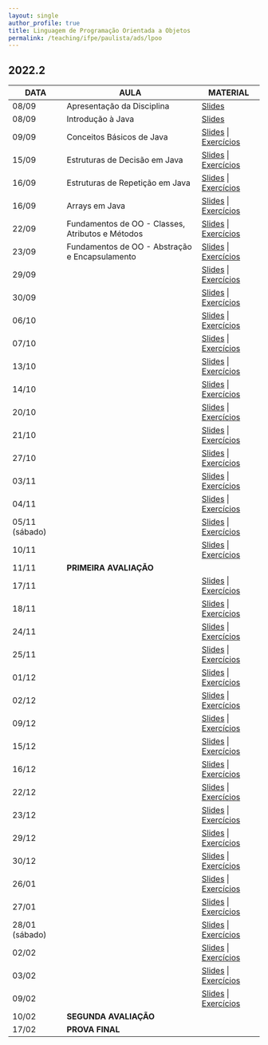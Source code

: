 ```yaml
---
layout: single
author_profile: true
title: Linguagem de Programação Orientada a Objetos
permalink: /teaching/ifpe/paulista/ads/lpoo
---
```


## 2022.2

|DATA|AULA|MATERIAL|
|---|---|---|
| 08/09 | Apresentação da Disciplina | <a href="https://docs.google.com/presentation/d/1jWnBGojLLQ9dMcATtshSuyK37bZkc4rJyLYL4D8w5AQ/edit?usp=sharing" target="_blank">Slides</a> | 
| 08/09 | Introdução à Java | <a href="https://docs.google.com/presentation/d/1zXVso1PDn8M3cKg13-d9mICXT3n57Dgqd2pBcz2bpqU/edit?usp=sharing" target="_blank">Slides</a> | 
| 09/09 |Conceitos Básicos de Java | <a href="https://docs.google.com/presentation/d/1NcdRbHSsoWCQ5LUQJ0SJnRKlKEEcnuhLg8rD8JbEmaI/edit?usp=sharing" target="_blank">Slides</a> \| <a href="https://docs.google.com/document/d/1IkkFfLhAazdjrNfX86ORI_TQb5RWW72X8cKq7UIep5M/edit?usp=sharing" target="_blank">Exercícios</a> |
| 15/09 | Estruturas de Decisão em Java | <a href="https://docs.google.com/presentation/d/1iVHBrWB489c3JOITIyVgI4qLD26p7FpA4Yjtick3imQ/edit?usp=sharing " target="_blank">Slides</a> \| <a href="https://docs.google.com/document/d/1fZryhcZC6Iwe3LjfeBb9Lz4qjytSD5KyYJWCNWdF2S8/edit?usp=sharing" target="_blank">Exercícios</a> |
| 16/09 | Estruturas de Repetição em Java | <a href="https://docs.google.com/presentation/d/12Bhc3gNQI4AgMTEb0ngd1BjtBUn8Yb6bNZp-BT9kBIg/edit?usp=sharing" target="_blank">Slides</a> \| <a href="https://docs.google.com/document/d/1Q1EKAJZegYQNO-N3wgWVKoD1qBTtOsYPZwh3FMBLQfE/edit?usp=sharing" target="_blank">Exercícios</a> |
| 16/09 | Arrays em Java | <a href="https://docs.google.com/presentation/d/1vr_p7l2H0vJcm_51kedgMwhnu9fIOxZmt9TVVTRkDrE/edit?usp=sharing" target="_blank">Slides</a> \| <a href="https://docs.google.com/document/d/148FyIe-RnA19jcfEfI3HMsMMHbb9pngM2j_iraFMckQ/edit?usp=sharing" target="_blank">Exercícios</a> |
| 22/09 | Fundamentos de OO - Classes, Atributos e Métodos | <a href="https://docs.google.com/presentation/d/1tUcjedpwYb8C3XzdBsA2XOWr8ygssUBzn_V8ZUdiuLU/edit?usp=sharing" target="_blank">Slides</a> \| <a href="https://docs.google.com/document/d/1862z2Van700-ol5Rc5IZFMNNRTtPD4ESWYXZ_BQdPLA/edit?usp=sharing" target="_blank">Exercícios</a> | 
| 23/09 | Fundamentos de OO - Abstração e Encapsulamento | <a href="https://docs.google.com/presentation/d/1Fakd1xCw4QX-c6AQ4Dkkhgf_8Ka4_ONq4ir9U9RgJX4/edit?usp=sharing" target="_blank">Slides</a> \| <a href="https://docs.google.com/document/d/1hWTdHoO8g6jDfOFIPCDAefOKbNJNYf7wWUBUx8Kr_Z4/edit?usp=sharing" target="_blank">Exercícios</a> | 
| 29/09 |  | <a href="" target="_blank">Slides</a> \| <a href="" target="_blank">Exercícios</a> | 
| 30/09 |  | <a href="" target="_blank">Slides</a> \| <a href="" target="_blank">Exercícios</a> | 
| 06/10 |  | <a href="" target="_blank">Slides</a> \| <a href="" target="_blank">Exercícios</a> | 
| 07/10 |  | <a href="" target="_blank">Slides</a> \| <a href="" target="_blank">Exercícios</a> | 
| 13/10 |  | <a href="" target="_blank">Slides</a> \| <a href="" target="_blank">Exercícios</a> | 
| 14/10 |  | <a href="" target="_blank">Slides</a> \| <a href="" target="_blank">Exercícios</a> | 
| 20/10 |  | <a href="" target="_blank">Slides</a> \| <a href="" target="_blank">Exercícios</a> | 
| 21/10 |  | <a href="" target="_blank">Slides</a> \| <a href="" target="_blank">Exercícios</a> | 
| 27/10 |  | <a href="" target="_blank">Slides</a> \| <a href="" target="_blank">Exercícios</a> | 
| 03/11 |  | <a href="" target="_blank">Slides</a> \| <a href="" target="_blank">Exercícios</a> | 
| 04/11 |  | <a href="" target="_blank">Slides</a> \| <a href="" target="_blank">Exercícios</a> | 
| 05/11 (sábado) |  | <a href="" target="_blank">Slides</a> \| <a href="" target="_blank">Exercícios</a> | 
| 10/11 |  | <a href="" target="_blank">Slides</a> \| <a href="" target="_blank">Exercícios</a> | 
| 11/11 | **PRIMEIRA AVALIAÇÃO** | | 
| 17/11 |  | <a href="" target="_blank">Slides</a> \| <a href="" target="_blank">Exercícios</a> | 
| 18/11 |  | <a href="" target="_blank">Slides</a> \| <a href="" target="_blank">Exercícios</a> | 
| 24/11 |  | <a href="" target="_blank">Slides</a> \| <a href="" target="_blank">Exercícios</a> | 
| 25/11 |  | <a href="" target="_blank">Slides</a> \| <a href="" target="_blank">Exercícios</a> | 
| 01/12 |  | <a href="" target="_blank">Slides</a> \| <a href="" target="_blank">Exercícios</a> | 
| 02/12 |  | <a href="" target="_blank">Slides</a> \| <a href="" target="_blank">Exercícios</a> | 
| 09/12 |  | <a href="" target="_blank">Slides</a> \| <a href="" target="_blank">Exercícios</a> | 
| 15/12 |  | <a href="" target="_blank">Slides</a> \| <a href="" target="_blank">Exercícios</a> | 
| 16/12 |  | <a href="" target="_blank">Slides</a> \| <a href="" target="_blank">Exercícios</a> | 
| 22/12 |  | <a href="" target="_blank">Slides</a> \| <a href="" target="_blank">Exercícios</a> | 
| 23/12 |  | <a href="" target="_blank">Slides</a> \| <a href="" target="_blank">Exercícios</a> | 
| 29/12 |  | <a href="" target="_blank">Slides</a> \| <a href="" target="_blank">Exercícios</a> | 
| 30/12 |  | <a href="" target="_blank">Slides</a> \| <a href="" target="_blank">Exercícios</a> | 
| 26/01 |  | <a href="" target="_blank">Slides</a> \| <a href="" target="_blank">Exercícios</a> | 
| 27/01 |  | <a href="" target="_blank">Slides</a> \| <a href="" target="_blank">Exercícios</a> | 
| 28/01 (sábado) |  | <a href="" target="_blank">Slides</a> \| <a href="" target="_blank">Exercícios</a> | 
| 02/02 |  | <a href="" target="_blank">Slides</a> \| <a href="" target="_blank">Exercícios</a> | 
| 03/02 |  | <a href="" target="_blank">Slides</a> \| <a href="" target="_blank">Exercícios</a> | 
| 09/02 |  | <a href="" target="_blank">Slides</a> \| <a href="" target="_blank">Exercícios</a> | 
| 10/02 | **SEGUNDA AVALIAÇÃO** | | 
| 17/02 | **PROVA FINAL** |  |
